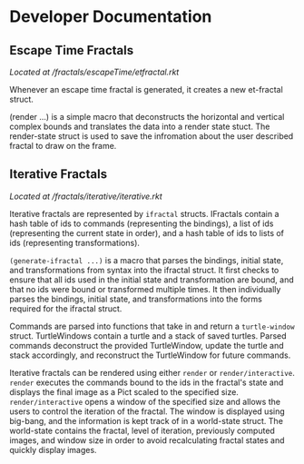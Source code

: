 # Developer Documentation


## Escape Time Fractals
_Located at /fractals/escapeTime/etfractal.rkt_

Whenever an escape time fractal is generated, it creates a new et-fractal struct.

(render ...) is a simple macro that deconstructs the horizontal and vertical complex bounds and translates the data into
a render state stuct.
The render-state struct is used to save the infromation about the user described fractal to draw on the frame. 



## Iterative Fractals
_Located at /fractals/iterative/iterative.rkt_

Iterative fractals are represented by `ifractal` structs. IFractals contain a hash table of ids to commands (representing the bindings), a list of ids (representing the current state in order), and a hash table of ids to lists of ids (representing transformations). 

`(generate-ifractal ...)` is a macro that parses the bindings, initial state, and transformations from syntax into the ifractal struct. It first checks to ensure that all ids used in the initial state and transformation are bound, and that no ids were bound or transformed multiple times. It then individually parses the bindings, initial state, and transformations into the forms required for the ifractal struct.

Commands are parsed into functions that take in and return a `turtle-window `struct. TurtleWindows contain a turtle and a stack of saved turtles. Parsed commands deconstruct the provided TurtleWindow, update the turtle and stack accordingly, and reconstruct the TurtleWindow for future commands.

Iterative fractals can be rendered using either `render` or `render/interactive`. `render` executes the commands bound to the ids in the fractal's state and displays the final image as a Pict scaled to the specified size. `render/interactive` opens a window of the specified size and allows the users to control the iteration of the fractal. The window is displayed using big-bang, and the information is kept track of in a world-state struct. The world-state contains the fractal, level of iteration, previously computed images, and window size in order to avoid recalculating fractal states and quickly display images. 
